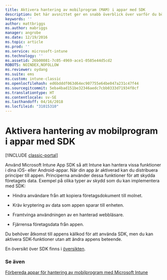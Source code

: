 ```yaml
---
title: Aktivera hantering av mobilprogram (MAM) i appar med SDK
description: Det här avsnittet ger en snabb överblick över varför du bör använda Intune App SDK.
keywords: ''
author: mattbriggs
ms.author: mabriggs
manager: angrobe
ms.date: 12/19/2016
ms.topic: article
ms.prod: ''
ms.service: microsoft-intune
ms.technology: ''
ms.assetid: 26b00081-7c05-4969-ace1-0585e44d5cd2
ROBOTS: NOINDEX,NOFOLLOW
ms.reviewer: oydang
ms.suite: ems
ms.custom: intune-classic
ms.openlocfilehash: ed6bdddf063d64ec907755e64be047a231c47f44
ms.sourcegitcommit: 5eba4bad151be32346aedc7cbb0333d71934f8cf
ms.translationtype: HT
ms.contentlocale: sv-SE
ms.lasthandoff: 04/16/2018
ms.locfileid: "31015310"
---
```

# <a name="use-the-sdk-to-enable-apps-for-mobile-application-management"></a>Aktivera hantering av mobilprogram i appar med SDK

[!INCLUDE [classic-portal](../includes/classic-portal.md)]

Använd Microsoft Intune App SDK så att Intune kan hantera vissa funktioner i dina iOS- eller Android-appar. När din app är aktiverad kan du distribuera principer till appen. Principerna använder dessa funktioner för att skydda företagets data. Exempel på olika typer av skydd som du kan implementera med SDK:

-   Hindra användare från att kopiera företagsdokument till molnet.

-   Kräv kryptering av data som appen sparar till enheten.

-   Framtvinga användningen av en hanterad webbläsare.

-   Fjärrensa företagsdata från appen.

Du behöver åtkomst till appens källkod för att använda SDK, men du kan aktivera SDK-funktioner utan att ändra appens beteende.

En översikt över SDK finns i [översikten](/intune/app-sdk-get-started).

### <a name="see-also"></a>Se även
[Förbereda appar för hantering av mobilprogram med Microsoft Intune](/intune/apps-prepare-mobile-application-management)
